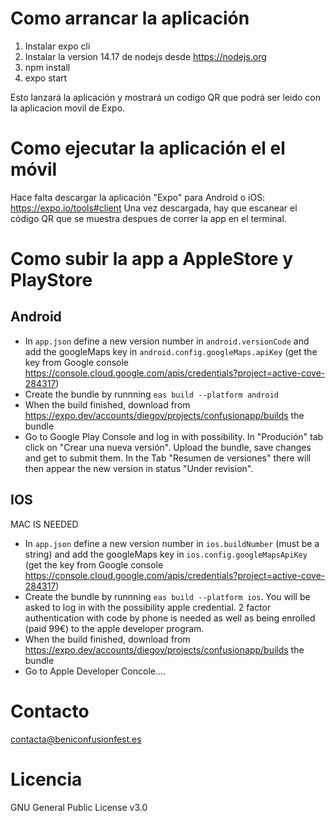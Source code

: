 Como arrancar la aplicación
===========================

1. Instalar expo cli
2. Instalar la version 14.17 de nodejs desde https://nodejs.org
3. npm install
4. expo start

Esto lanzará la aplicación y mostrará un codigo QR que podrá ser leido con la aplicacion movil de Expo. 

Como ejecutar la aplicación el el móvil
=======================================

Hace falta descargar la aplicación "Expo" para Android o iOS: https://expo.io/tools#client
Una vez descargada, hay que escanear el código QR que se muestra despues de correr la app en el terminal. 

Como subir la app a AppleStore y PlayStore
=======================================

Android
-----
- In `app.json` define a new version number in `android.versionCode` and add the googleMaps key in `android.config.googleMaps.apiKey` (get the key from Google console https://console.cloud.google.com/apis/credentials?project=active-cove-284317)
- Create the bundle by runnning `eas build --platform android`
- When the build finished, download from https://expo.dev/accounts/diegov/projects/confusionapp/builds the bundle
- Go to Google Play Console and log in with possibility. In "Produción" tab click on "Crear una nueva versión". Upload the bundle, save changes and get to submit them. In the Tab "Resumen de versiones" there will then appear the new version in status "Under revision".

IOS
----
MAC IS NEEDED

- In `app.json` define a new version number in `ios.buildNumber` (must be a string) and add the googleMaps key in `ios.config.googleMapsApiKey` (get the key from Google console https://console.cloud.google.com/apis/credentials?project=active-cove-284317)
- Create the bundle by runnning `eas build --platform ios`. You will be asked to log in with the possibility apple credential. 2 factor authentication with code by phone is needed as well as being enrolled (paid 99€) to the apple developer program.
- When the build finished, download from https://expo.dev/accounts/diegov/projects/confusionapp/builds the bundle
- Go to Apple Developer Concole....

Contacto
=========
contacta@beniconfusionfest.es

Licencia
========
GNU General Public License v3.0

